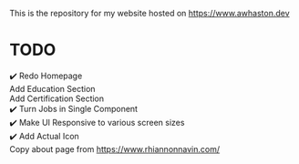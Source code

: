 This is the repository for my website hosted on https://www.awhaston.dev

# TODO  
✔️ Redo Homepage  
Add Education Section  
Add Certification Section  
✔️ Turn Jobs in Single Component  
✔️ Make UI Responsive to various screen sizes  
✔️ Add Actual Icon  
Copy about page from https://www.rhiannonnavin.com/  